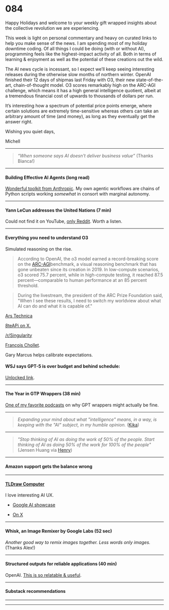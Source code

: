 # 084

Happy Holidays and welcome to your weekly gift wrapped insights about the collective revolution we are experiencing.

This week is light on personal commentary and heavy on curated links to help you make sense of the news. I am spending most of my holiday downtime coding. Of all things I could be doing \(with or without AI\), programming feels like the highest-impact activity of all. Both in terms of learning & enjoyment as well as the potential of these creations out the wild.

The AI news cycle is incessant, so I expect we’ll keep seeing interesting releases during the otherwise slow months of northern winter. OpenAI finished their 12 days of shipmas last Friday with O3, their new state-of-the-art, chain-of-thought model. O3 scores remarkably high on the ARC-AGI challenge, which means it has a high general intelligence quotient, albeit at a tremendous financial cost of upwards to thousands of dollars per run.

It’s interesting how a spectrum of potential price points emerge, where certain solutions are extremely time-sensitive whereas others can take an arbitrary amount of time \(and money\), as long as they eventually get the answer right.

Wishing you quiet days,

Michell

* * *

> _“When someone says AI doesn't deliver business value”_ \(Thanks Bianca\!\)

* * *

#### Building Effective AI Agents \(long read\)

[Wonderful toolkit from Anthropic](https://www.anthropic.com/research/building-effective-agents). My own agentic workflows are chains of Python scripts working _somewhat_ in consort with marginal autonomy.

* * *

#### Yann LeCun addresses the United Nations \(7 min\)

Could not find it on YouTube, [only Reddit](https://old.reddit.com/r/singularity/comments/1hjy9f6/yann_lecun_addressed_the_united_nations_council/). Worth a listen.

* * *

#### Everything you need to understand O3

Simulated reasoning on the rise.

> According to OpenAI, the o3 model earned a record-breaking score on the [ARC-AGI](https://arcprize.org/arc)benchmark, a visual reasoning benchmark that has gone unbeaten since its creation in 2019. In low-compute scenarios, o3 scored 75.7 percent, while in high-compute testing, it reached 87.5 percent—comparable to human performance at an 85 percent threshold.

> During the livestream, the president of the ARC Prize Foundation said, "When I see these results, I need to switch my worldview about what AI can do and what it is capable of."

[Ars Technica](https://arstechnica.com/information-technology/2024/12/openai-announces-o3-and-o3-mini-its-next-simulated-reasoning-models/)

[8teAPi on X.](https://x.com/8teAPi/status/1871078714240598062)

[/r/Singularity](https://old.reddit.com/r/singularity/comments/1hj2tvj/its_happening_right_now/)

[François Chollet](https://x.com/fchollet/status/1870169764762710376).

Gary Marcus helps calibrate expectations.

#### WSJ says GPT-5 is over budget and behind schedule:

[Unlocked link](https://archive.ph/2024.12.21-093402/https://www.wsj.com/tech/ai/openai-gpt5-orion-delays-639e7693).

* * *

#### The Year in GTP Wrappers \(38 min\)

[One of my favorite podcasts](https://youtu.be/z0wt2pe_LZM) on why GPT wrappers might actually be fine.

* * *

> _Expanding your mind about what "intelligence" means, in a way, is keeping with the "AI" subject, in my humble opinion._ \([Kika](https://www.linkedin.com/in/kikavonkluck?miniProfileUrn=urn%3Ali%3Afs_miniProfile%3AACoAAACs_kQBL5NsHpf0PD1_-Lq2FCEjDz7nP1c&lipi=urn%3Ali%3Apage%3Ad_flagship3_search_srp_people%3BCKx%2FXMeiR%2FCitgL1W5bM8A%3D%3D)\)

* * *

> _"Stop thinking of AI as doing the work of 50% of the people. Start thinking of AI as doing 50% of the work for 100% of the people"_ \(Jensen Huang via [Henry](https://www.linkedin.com/posts/henry-coutinho-mason-3689572_late-contender-for-quote-of-the-year-when-activity-7274721850222432257-LhH-)\)

* * *

#### Amazon support gets the balance wrong

* * *

#### [TLDraw Computer](https://computer.tldraw.com)

I love interesting AI UX.

* [Google AI showcase](https://ai.google.dev/showcase/tldraw)

* [On X](https://x.com/tldraw/status/1869401069849379109)

* * *

#### Whisk, an Image Remixer by Google Labs \(52 sec\)

_Another good way to remix images together. Less words only images._ \(Thanks Alex\!\)

* * *

#### Structured outputs for reliable applications \(40 min\)

OpenAI. [This is so relatable & useful](https://youtu.be/kE4BkATIl9c).

* * *

#### Substack recommendations

* * *

* * *